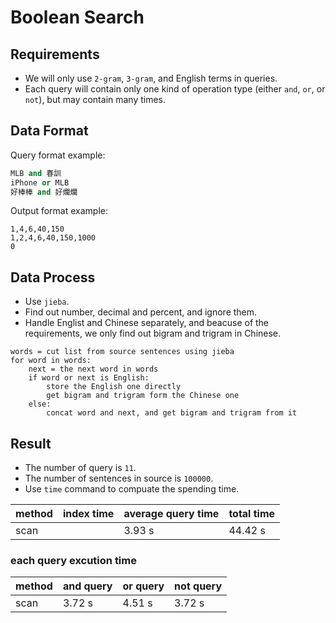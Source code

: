 # Boolean Search

## Requirements
- We will only use `2-gram`, `3-gram`, and English terms in queries.
- Each query will contain only one kind of operation type (either `and`, `or`, or `not`), but may contain many times.

## Data Format

Query format example:
```python
MLB and 春訓
iPhone or MLB
好棒棒 and 好爛爛
```

Output format example:
```
1,4,6,40,150
1,2,4,6,40,150,1000
0
```

## Data Process
- Use `jieba`.
- Find out number, decimal and percent, and ignore them.
- Handle Englist and Chinese separately, and beacuse of the requirements, we only find out bigram and trigram in Chinese.

```
words = cut list from source sentences using jieba
for word in words:
    next = the next word in words
    if word or next is English:
        store the English one directly
        get bigram and trigram form the Chinese one
    else:
        concat word and next, and get bigram and trigram from it
```

## Result

- The number of query is `11`.
- The number of sentences in source is `100000`.
- Use `time` command to compuate the spending time.

| method | index time | average query time | total time |
| ------ | ---------- | ------------------ | ---------- |
| scan   |            | 3.93 s             | 44.42 s    |

### each query excution time

| method | and query | or query | not query |
| ------ | --------- | -------- | --------- |
| scan   | 3.72 s    | 4.51 s   | 3.72 s    |